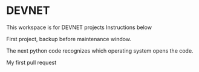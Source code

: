 # DEVNET
This workspace is for DEVNET projects
Instructions below

First project, backup before maintenance window.

The next python code recognizes which operating system opens the code.

My first pull request
